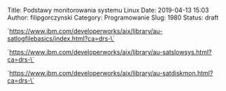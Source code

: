 Title: Podstawy monitorowania systemu Linux
Date: 2019-04-13 15:03
Author: filipgorczynski
Category: Programowanie
Slug: 1980
Status: draft

\`https://www.ibm.com/developerworks/aix/library/au-satlogfilebasics/index.html?ca=drs-\`

\`https://www.ibm.com/developerworks/aix/library/au-satslowsys.html?ca=drs-\`

\`https://www.ibm.com/developerworks/aix/library/au-satdiskmon.html?ca=drs-\`

 
